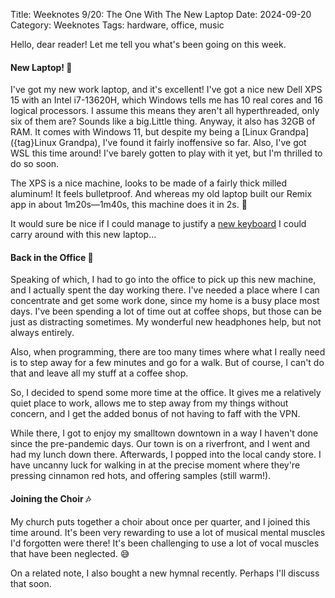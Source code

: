 Title: Weeknotes 9/20: The One With The New Laptop
Date: 2024-09-20
Category: Weeknotes
Tags: hardware, office, music

Hello, dear reader! Let me tell you what's been going on this week.

#### New Laptop! 🙌️

I've got my new work laptop, and it's excellent! I've got a nice new Dell XPS 15 with an Intel i7-13620H, which Windows tells me has 10 real cores and 16 logical processors. I assume this means they aren't all hyperthreaded, only six of them are? Sounds like a big.Little thing. Anyway, it also has 32GB of RAM. It comes with Windows 11, but despite my being a [Linux Grandpa]({tag}Linux Grandpa), I've found it fairly inoffensive so far. Also, I've got WSL this time around! I've barely gotten to play with it yet, but I'm thrilled to do so soon.

The XPS is a nice machine, looks to be made of a fairly thick milled aluminum! It feels bulletproof. And whereas my old laptop built our Remix app in about 1m20s&mdash;1m40s, this machine does it in 2s. 🤗️

It would sure be nice if I could manage to justify a [new keyboard](https://www.amazon.com/dp/B0CCP6HLZR) I could carry around with this new laptop...

#### Back in the Office 🏢️

Speaking of which, I had to go into the office to pick up this new machine, and I actually spent the day working there. I've needed a place where I can concentrate and get some work done, since my home is a busy place most days. I've been spending a lot of time out at coffee shops, but those can be just as distracting sometimes. My wonderful new headphones help, but not always entirely.

Also, when programming, there are too many times where what I really need is to step away for a few minutes and go for a walk. But of course, I can't do that and leave all my stuff at a coffee shop.

So, I decided to spend some more time at the office. It gives me a relatively quiet place to work, allows me to step away from my things without concern, and I get the added bonus of not having to faff with the VPN.

While there, I got to enjoy my smalltown downtown in a way I haven't done since the pre-pandemic days. Our town is on a riverfront, and I went and had my lunch down there. Afterwards, I popped into the local candy store. I have uncanny luck for walking in at the precise moment where they're pressing cinnamon red hots, and offering samples (still warm!).

#### Joining the Choir 🎶️

My church puts together a choir about once per quarter, and I joined this time around. It's been very rewarding to use a lot of musical mental muscles I'd forgotten were there! It's been challenging to use a lot of vocal muscles that have been neglected. 😅️

On a related note, I also bought a new hymnal recently. Perhaps I'll discuss that soon.